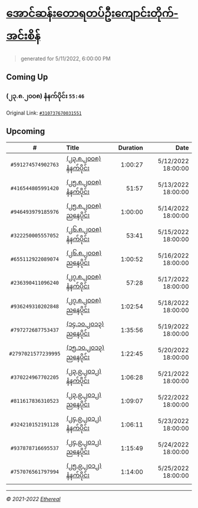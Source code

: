 # [အောင်ဆန်းတောရတပ်ဦးကျောင်းတိုက်-အင်းစိန်](https://www.facebook.com/655653464834259)

> generated for 5/11/2022, 6:00:00 PM

## Coming Up

### (၂၃.၈.၂၀၀၈) နံနက်ပိုင်း `55:46`

Original Link: [`#310737670031551`](https://www.facebook.com/655653464834259/videos/310737670031551)

## Upcoming

| # | Title | Duration | Date |
|:-----:|:------|---------:|-------------:|
| `#591274574902763` | [(၂၃.၈.၂၀၀၈) နံနက်ပိုင်း](https://www.facebook.com/655653464834259/videos/591274574902763) | 1:00:27 | 5/12/2022 18:00:00 |
| `#416544805991420` | [(၂၅.၈.၂၀၀၈) နံနက်ပိုင်း](https://www.facebook.com/655653464834259/videos/416544805991420) | 51:57 | 5/13/2022 18:00:00 |
| `#946493979185976` | [(၂၅.၈.၂၀၀၈) ညနေပိုင်း](https://www.facebook.com/655653464834259/videos/946493979185976) | 1:00:00 | 5/14/2022 18:00:00 |
| `#322250005557052` | [(၂၆.၈.၂၀၀၈) နံနက်ပိုင်း](https://www.facebook.com/655653464834259/videos/322250005557052) | 53:41 | 5/15/2022 18:00:00 |
| `#655112922089074` | [(၂၆.၈.၂၀၀၈) ညနေပိုင်း](https://www.facebook.com/655653464834259/videos/655112922089074) | 1:00:52 | 5/16/2022 18:00:00 |
| `#236390411096240` | [(၂၇.၈.၂၀၀၈) နံနက်ပိုင်း](https://www.facebook.com/655653464834259/videos/236390411096240) | 57:28 | 5/17/2022 18:00:00 |
| `#936249310202848` | [(၂၇.၈.၂၀၀၈) ညနေပိုင်း](https://www.facebook.com/655653464834259/videos/936249310202848) | 1:02:54 | 5/18/2022 18:00:00 |
| `#797272687753437` | [(၁၄.၁၀.၂၀၁၃) ညနေပိုင်း](https://www.facebook.com/655653464834259/videos/797272687753437) | 1:35:56 | 5/19/2022 18:00:00 |
| `#2797021577239995` | [(၁၅.၁၀.၂၀၁၃) ညနေပိုင်း](https://www.facebook.com/655653464834259/videos/2797021577239995) | 1:22:45 | 5/20/2022 18:00:00 |
| `#370224967702205` | [(၂၃.၉.၂၀၁၂) နံနက်ပိုင်း](https://www.facebook.com/655653464834259/videos/370224967702205) | 1:06:28 | 5/21/2022 18:00:00 |
| `#811617836310523` | [(၂၃.၉.၂၀၁၂) ညနေပိုင်း](https://www.facebook.com/655653464834259/videos/811617836310523) | 1:09:07 | 5/22/2022 18:00:00 |
| `#324210152191128` | [(၂၄.၉.၂၀၁၂) နံနက်ပိုင်း](https://www.facebook.com/655653464834259/videos/324210152191128) | 1:06:11 | 5/23/2022 18:00:00 |
| `#937878716695537` | [(၂၄.၉.၂၀၁၂) ညနေပိုင်း](https://www.facebook.com/655653464834259/videos/937878716695537) | 1:15:49 | 5/24/2022 18:00:00 |
| `#757076561797994` | [(၂၅.၉.၂၀၁၂) နံနက်ပိုင်း](https://www.facebook.com/655653464834259/videos/757076561797994) | 1:14:00 | 5/25/2022 18:00:00 |

---

_&copy; 2021-2022 [Ethereal](https://github.com/etherealtech)_